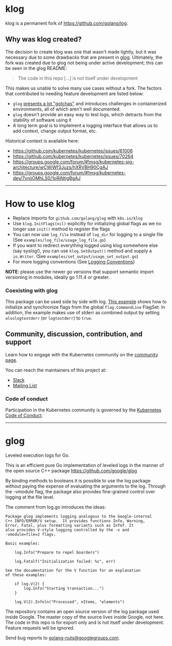 klog
====

klog is a permanent fork of https://github.com/golang/log.

## Why was klog created?

The decision to create klog was one that wasn't made lightly, but it was necessary due to some
drawbacks that are present in [glog](https://github.com/golang/glog). Ultimately, the fork was created due to glog not being under active development; this can be seen in the glog README:

> The code in this repo [...] is not itself under development

This makes us unable to solve many use cases without a fork. The factors that contributed to needing feature development are listed below:

 * `glog` [presents a lot "gotchas"](https://github.com/kubernetes/kubernetes/issues/61006) and introduces challenges in containerized environments, all of which aren't well documented.
 * `glog` doesn't provide an easy way to test logs, which detracts from the stability of software using it
 * A long term goal is to implement a logging interface that allows us to add context, change output format, etc.
 
Historical context is available here:

 * https://github.com/kubernetes/kubernetes/issues/61006
 * https://github.com/kubernetes/kubernetes/issues/70264
 * https://groups.google.com/forum/#!msg/kubernetes-sig-architecture/wCWiWf3Juzs/hXRVBH90CgAJ
 * https://groups.google.com/forum/#!msg/kubernetes-dev/7vnijOMhLS0/1oRiNtigBgAJ

----

How to use klog
===============
- Replace imports for `github.com/golang/glog` with `k8s.io/klog`
- Use `klog.InitFlags(nil)` explicitly for initializing global flags as we no longer use `init()` method to register the flags
- You can now use `log_file` instead of `log_dir` for logging to a single file (See `examples/log_file/usage_log_file.go`)
- If you want to redirect everything logged using klog somewhere else (say syslog!), you can use `klog.SetOutput()` method and supply a `io.Writer`. (See `examples/set_output/usage_set_output.go`)
- For more logging conventions (See [Logging Conventions](https://github.com/kubernetes/community/blob/master/contributors/devel/sig-instrumentation/logging.md))

**NOTE**: please use the newer go versions that support semantic import versioning in modules, ideally go 1.11.4 or greater.

### Coexisting with glog
This package can be used side by side with log. [This example](examples/coexist_glog/coexist_log.go) shows how to initialize and synchronize flags from the global `flag.CommandLine` FlagSet. In addition, the example makes use of stderr as combined output by setting `alsologtostderr` (or `logtostderr`) to `true`.

## Community, discussion, contribution, and support

Learn how to engage with the Kubernetes community on the [community page](http://kubernetes.io/community/).

You can reach the maintainers of this project at:

- [Slack](https://kubernetes.slack.com/messages/klog)
- [Mailing List](https://groups.google.com/forum/#!forum/kubernetes-sig-architecture)

### Code of conduct

Participation in the Kubernetes community is governed by the [Kubernetes Code of Conduct](code-of-conduct.md).

----

glog
====

Leveled execution logs for Go.

This is an efficient pure Go implementation of leveled logs in the
manner of the open source C++ package
	https://github.com/google/glog

By binding methods to booleans it is possible to use the log package
without paying the expense of evaluating the arguments to the log.
Through the -vmodule flag, the package also provides fine-grained
control over logging at the file level.

The comment from log.go introduces the ideas:

	Package glog implements logging analogous to the Google-internal
	C++ INFO/ERROR/V setup.  It provides functions Info, Warning,
	Error, Fatal, plus formatting variants such as Infof. It
	also provides V-style logging controlled by the -v and
	-vmodule=file=2 flags.

	Basic examples:

		log.Info("Prepare to repel boarders")

		log.Fatalf("Initialization failed: %s", err)

	See the documentation for the V function for an explanation
	of these examples:

		if log.V(2) {
			log.Info("Starting transaction...")
		}

		log.V(2).Infoln("Processed", nItems, "elements")


The repository contains an open source version of the log package
used inside Google. The master copy of the source lives inside
Google, not here. The code in this repo is for export only and is not itself
under development. Feature requests will be ignored.

Send bug reports to golang-nuts@googlegroups.com.
